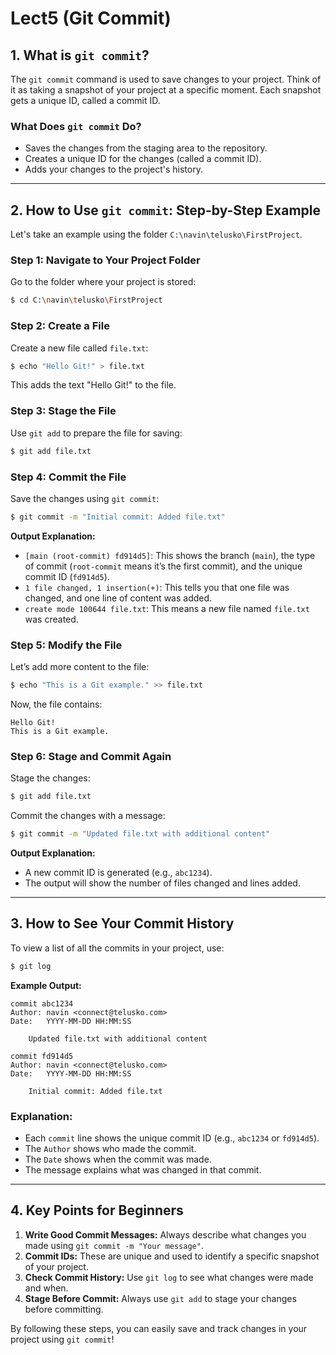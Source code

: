 # Lect5 (Git Commit)

## 1. **What is `git commit`?**
The `git commit` command is used to save changes to your project. Think of it as taking a snapshot of your project at a specific moment. Each snapshot gets a unique ID, called a commit ID.

### What Does `git commit` Do?
- Saves the changes from the staging area to the repository.
- Creates a unique ID for the changes (called a commit ID).
- Adds your changes to the project's history.

---

## 2. **How to Use `git commit`: Step-by-Step Example**
Let's take an example using the folder `C:\navin\telusko\FirstProject`.

### Step 1: Navigate to Your Project Folder
Go to the folder where your project is stored:
```bash
$ cd C:\navin\telusko\FirstProject
```

### Step 2: Create a File
Create a new file called `file.txt`:
```bash
$ echo "Hello Git!" > file.txt
```
This adds the text "Hello Git!" to the file.

### Step 3: Stage the File
Use `git add` to prepare the file for saving:
```bash
$ git add file.txt
```

### Step 4: Commit the File
Save the changes using `git commit`:
```bash
$ git commit -m "Initial commit: Added file.txt"
```
**Output Explanation:**
- `[main (root-commit) fd914d5]`: This shows the branch (`main`), the type of commit (`root-commit` means it’s the first commit), and the unique commit ID (`fd914d5`).
- `1 file changed, 1 insertion(+)`: This tells you that one file was changed, and one line of content was added.
- `create mode 100644 file.txt`: This means a new file named `file.txt` was created.

### Step 5: Modify the File
Let’s add more content to the file:
```bash
$ echo "This is a Git example." >> file.txt
```
Now, the file contains:
```plaintext
Hello Git!
This is a Git example.
```

### Step 6: Stage and Commit Again
Stage the changes:
```bash
$ git add file.txt
```
Commit the changes with a message:
```bash
$ git commit -m "Updated file.txt with additional content"
```
**Output Explanation:**
- A new commit ID is generated (e.g., `abc1234`).
- The output will show the number of files changed and lines added.

---

## 3. **How to See Your Commit History**
To view a list of all the commits in your project, use:
```bash
$ git log
```
**Example Output:**
```plaintext
commit abc1234
Author: navin <connect@telusko.com>
Date:   YYYY-MM-DD HH:MM:SS

    Updated file.txt with additional content

commit fd914d5
Author: navin <connect@telusko.com>
Date:   YYYY-MM-DD HH:MM:SS

    Initial commit: Added file.txt
```
### Explanation:
- Each `commit` line shows the unique commit ID (e.g., `abc1234` or `fd914d5`).
- The `Author` shows who made the commit.
- The `Date` shows when the commit was made.
- The message explains what was changed in that commit.

---

## 4. **Key Points for Beginners**
1. **Write Good Commit Messages:** Always describe what changes you made using `git commit -m "Your message"`.
2. **Commit IDs:** These are unique and used to identify a specific snapshot of your project.
3. **Check Commit History:** Use `git log` to see what changes were made and when.
4. **Stage Before Commit:** Always use `git add` to stage your changes before committing.

By following these steps, you can easily save and track changes in your project using `git commit`!

